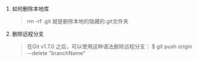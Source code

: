 1. 如何删除本地库
    > rm -rf .git
    > 就是删除本地的隐藏的.git文件夹
2. 删除远程分支
    > 在Git v1.7.0 之后，可以使用这种语法删除远程分支：
    > $ git push origin --delete "branchName"